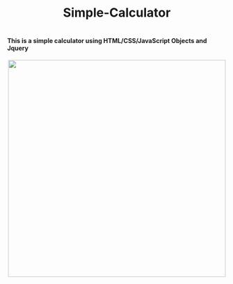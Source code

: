 <div align="center">
<h1> Simple-Calculator <h1>
</div>
  
<h4> This is a simple calculator using HTML/CSS/JavaScript Objects and Jquery</h4>

<div align="center">
<img width=500 src="C:\Users\giorg\OneDrive\Desktop\Datalabs (cooding)\Project 2 Calculator\calculator.jpg" />
</div>

